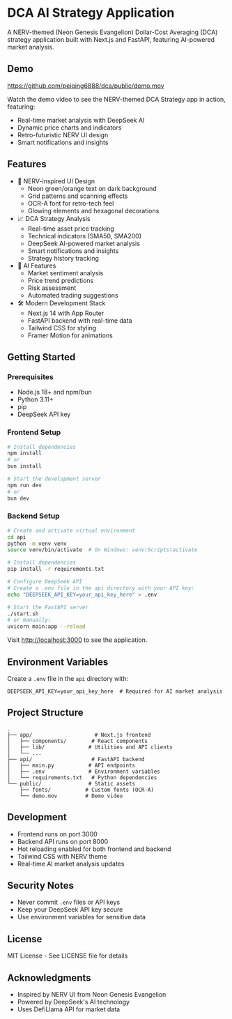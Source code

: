 # DCA AI Strategy Application

A NERV-themed (Neon Genesis Evangelion) Dollar-Cost Averaging (DCA) strategy application built with Next.js and FastAPI, featuring AI-powered market analysis.

## Demo

https://github.com/peiqing6888/dca/public/demo.mov

Watch the demo video to see the NERV-themed DCA Strategy app in action, featuring:

- Real-time market analysis with DeepSeek AI
- Dynamic price charts and indicators
- Retro-futuristic NERV UI design
- Smart notifications and insights

## Features

- 🎨 NERV-inspired UI Design
  - Neon green/orange text on dark background
  - Grid patterns and scanning effects
  - OCR-A font for retro-tech feel
  - Glowing elements and hexagonal decorations
- 📈 DCA Strategy Analysis
  - Real-time asset price tracking
  - Technical indicators (SMA50, SMA200)
  - DeepSeek AI-powered market analysis
  - Smart notifications and insights
  - Strategy history tracking
- 🤖 AI Features
  - Market sentiment analysis
  - Price trend predictions
  - Risk assessment
  - Automated trading suggestions
- 🛠️ Modern Development Stack
  - Next.js 14 with App Router
  - FastAPI backend with real-time data
  - Tailwind CSS for styling
  - Framer Motion for animations

## Getting Started

### Prerequisites

- Node.js 18+ and npm/bun
- Python 3.11+
- pip
- DeepSeek API key

### Frontend Setup

```bash
# Install dependencies
npm install
# or
bun install

# Start the development server
npm run dev
# or
bun dev
```

### Backend Setup

```bash
# Create and activate virtual environment
cd api
python -m venv venv
source venv/bin/activate  # On Windows: venv\Scripts\activate

# Install dependencies
pip install -r requirements.txt

# Configure DeepSeek API
# Create a .env file in the api directory with your API key:
echo "DEEPSEEK_API_KEY=your_api_key_here" > .env

# Start the FastAPI server
./start.sh
# or manually:
uvicorn main:app --reload
```

Visit [http://localhost:3000](http://localhost:3000) to see the application.

## Environment Variables

Create a `.env` file in the `api` directory with:

```env
DEEPSEEK_API_KEY=your_api_key_here  # Required for AI market analysis
```

## Project Structure

```
.
├── app/                    # Next.js frontend
│   ├── components/        # React components
│   ├── lib/              # Utilities and API clients
│   └── ...
├── api/                   # FastAPI backend
│   ├── main.py           # API endpoints
│   ├── .env              # Environment variables
│   └── requirements.txt   # Python dependencies
└── public/               # Static assets
    ├── fonts/           # Custom fonts (OCR-A)
    └── demo.mov         # Demo video
```

## Development

- Frontend runs on port 3000
- Backend API runs on port 8000
- Hot reloading enabled for both frontend and backend
- Tailwind CSS with NERV theme
- Real-time AI market analysis updates

## Security Notes

- Never commit `.env` files or API keys
- Keep your DeepSeek API key secure
- Use environment variables for sensitive data

## License

MIT License - See LICENSE file for details

## Acknowledgments

- Inspired by NERV UI from Neon Genesis Evangelion
- Powered by DeepSeek's AI technology
- Uses DefiLlama API for market data
